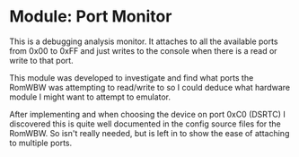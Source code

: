 # Module: Port Monitor

This is a debugging analysis monitor.  It attaches to all the available ports from 0x00 to 0xFF and just writes to the console when there is a read or write to that port.

This module was developed to investigate and find what ports the RomWBW was attempting to read/write to so I could deduce what hardware module I might want to attempt to emulator.

After implementing and when choosing the device on port 0xC0 (DSRTC) I discovered this is quite well documented in the config source files for the RomWBW. So isn't really needed, but is left in to show the ease of attaching to multiple ports.